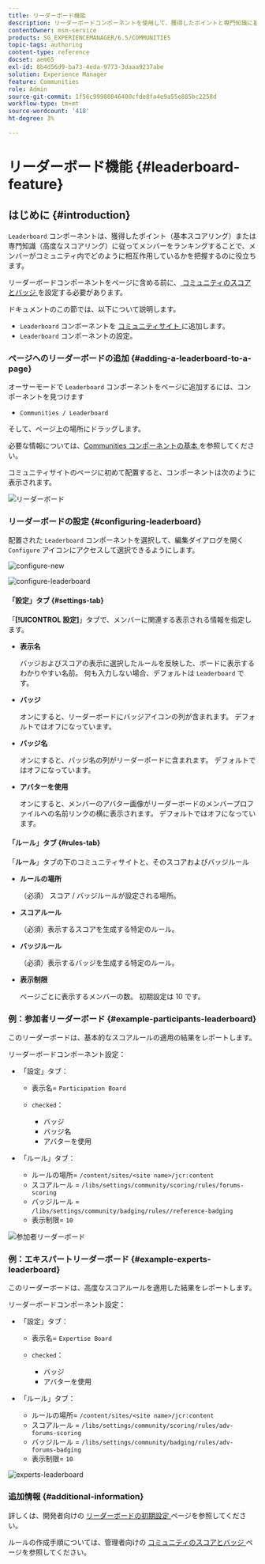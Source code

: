 ```yaml
---
title: リーダーボード機能
description: リーダーボードコンポーネントを使用して、獲得したポイントと専門知識に基づいてメンバーをランキングすることで、コミュニティ内のメンバーのインタラクションを確認する方法を説明します。
contentOwner: msm-service
products: SG_EXPERIENCEMANAGER/6.5/COMMUNITIES
topic-tags: authoring
content-type: reference
docset: aem65
exl-id: 8b4d56d9-ba73-4eda-9773-3daaa9237abe
solution: Experience Manager
feature: Communities
role: Admin
source-git-commit: 1f56c99980846400cfde8fa4e9a55e885bc2258d
workflow-type: tm+mt
source-wordcount: '418'
ht-degree: 3%

---
```


# リーダーボード機能 {#leaderboard-feature}

## はじめに {#introduction}

`Leaderboard` コンポーネントは、獲得したポイント（基本スコアリング）または専門知識（高度なスコアリング）に従ってメンバーをランキングすることで、メンバーがコミュニティ内でどのように相互作用しているかを把握するのに役立ちます。

リーダーボードコンポーネントをページに含める前に、[ コミュニティのスコアとバッジ ](/help/communities/implementing-scoring.md) を設定する必要があります。

ドキュメントのこの節では、以下について説明します。

* `Leaderboard` コンポーネントを [ コミュニティサイト ](/help/communities/overview.md#community-sites) に追加します。
* `Leaderboard` コンポーネントの設定。

### ページへのリーダーボードの追加 {#adding-a-leaderboard-to-a-page}

オーサーモードで `Leaderboard` コンポーネントをページに追加するには、コンポーネントを見つけます

* `Communities / Leaderboard`

そして、ページ上の場所にドラッグします。

必要な情報については、[Communities コンポーネントの基本 ](/help/communities/basics.md) を参照してください。

コミュニティサイトのページに初めて配置すると、コンポーネントは次のように表示されます。

![ リーダーボード ](assets/leaderboard.png)

### リーダーボードの設定 {#configuring-leaderboard}

配置された `Leaderboard` コンポーネントを選択して、編集ダイアログを開く `Configure` アイコンにアクセスして選択できるようにします。

![configure-new](assets/configure-new.png)

![configure-leaderboard](assets/configure-leaderboard.png)

#### 「設定」タブ {#settings-tab}

「**[!UICONTROL 設定]**」タブで、メンバーに関連する表示される情報を指定します。

* **表示名**

  バッジおよびスコアの表示に選択したルールを反映した、ボードに表示するわかりやすい名前。
何も入力しない場合、デフォルトは `Leaderboard` です。

* **バッジ**

  オンにすると、リーダーボードにバッジアイコンの列が含まれます。
デフォルトではオフになっています。

* **バッジ名**

  オンにすると、バッジ名の列がリーダーボードに含まれます。
デフォルトではオフになっています。

* **アバターを使用**

  オンにすると、メンバーのアバター画像がリーダーボードのメンバープロファイルへの名前リンクの横に表示されます。
デフォルトではオフになっています。

#### 「ルール」タブ {#rules-tab}

「**ルール**」タブの下のコミュニティサイトと、そのスコアおよびバッジルール

* **ルールの場所**

  （必須） スコア / バッジルールが設定される場所。

* **スコアルール**

  （必須）表示するスコアを生成する特定のルール。

* **バッジルール**

  （必須）表示するバッジを生成する特定のルール。

* **表示制限**

  ページごとに表示するメンバーの数。 初期設定は 10 です。

### 例：参加者リーダーボード {#example-participants-leaderboard}

このリーダーボードは、基本的なスコアルールの適用の結果をレポートします。

リーダーボードコンポーネント設定：

* 「設定」タブ：

   * 表示名= `Participation Board`
   *  `checked`：

      * バッジ
      * バッジ名
      * アバターを使用

* 「ルール」タブ：

   * ルールの場所= `/content/sites/<site name>/jcr:content`
   * スコアルール = `/libs/settings/community/scoring/rules/forums-scoring`
   * バッジルール = `/libs/settings/community/badging/rules//reference-badging`
   * 表示制限= `10`

![ 参加者リーダーボード ](assets/participants-leaderboard.png)

### 例：エキスパートリーダーボード {#example-experts-leaderboard}

このリーダーボードは、高度なスコアルールを適用した結果をレポートします。

リーダーボードコンポーネント設定：

* 「設定」タブ：

   * 表示名= `Expertise Board`
   *  `checked`：

      * バッジ
      * アバターを使用

* 「ルール」タブ：

   * ルールの場所= `/content/sites/<site name>/jcr:content`
   * スコアルール = `/libs/settings/community/scoring/rules/adv-forums-scoring`
   * バッジルール = `/libs/settings/community/badging/rules/adv-forums-badging`
   * 表示制限= `10`

![experts-leaderboard](assets/experts-leaderboard.png)

### 追加情報 {#additional-information}

詳しくは、開発者向けの [ リーダーボードの初期設定 ](/help/communities/leaderboard.md) ページを参照してください。

ルールの作成手順については、管理者向けの [ コミュニティのスコアとバッジ ](/help/communities/implementing-scoring.md) ページを参照してください。
